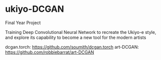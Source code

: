 # ukiyo-DCGAN

Final Year Project

Training Deep Convolutional Neural Network to recreate the Ukiyo-e style, and explore its capability to become a new tool for the modern artists

dcgan.torch:  https://github.com/soumith/dcgan.torch
art-DCGAN:    https://github.com/robbiebarrat/art-DCGAN
